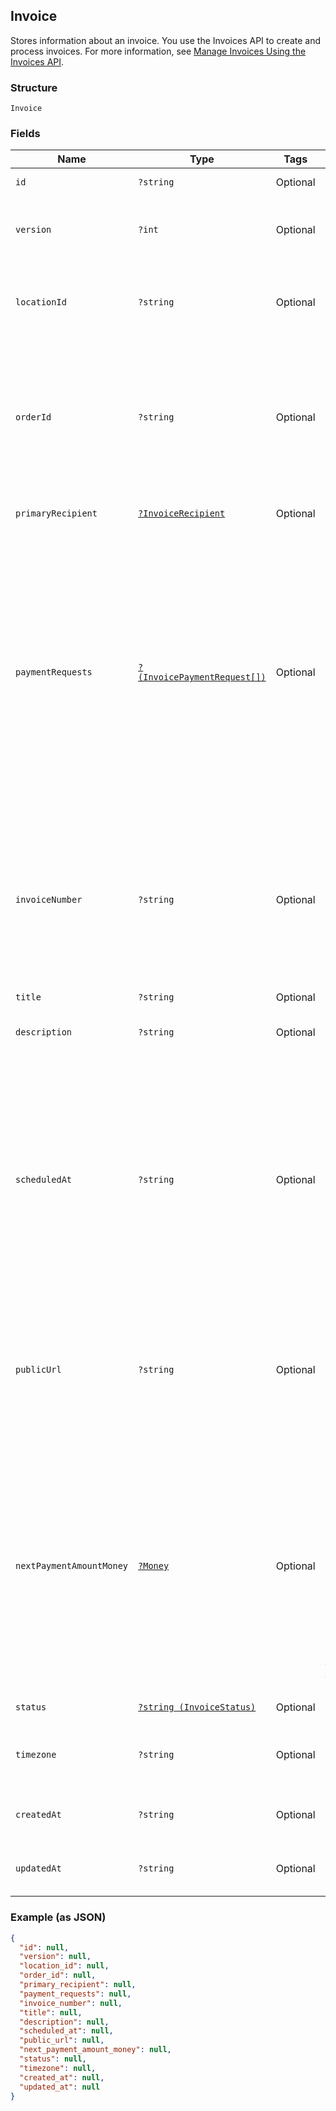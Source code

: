 ## Invoice

Stores information about an invoice. You use the Invoices API to create and process
invoices. For more information, see [Manage Invoices Using the Invoices API](https://developer.squareup.com/docs/docs/invoices-api/overview).

### Structure

`Invoice`

### Fields

| Name | Type | Tags | Description |
|  --- | --- | --- | --- |
| `id` | `?string` | Optional | The Square-assigned ID of the invoice. |
| `version` | `?int` | Optional | The version number, which is incremented each time an update is committed to the invoice. |
| `locationId` | `?string` | Optional | The ID of the location that this invoice is associated with.<br>This field is required when creating an invoice. |
| `orderId` | `?string` | Optional | The ID of the [order](#type-order) for which the invoice is created.<br><br>This order must be in the `OPEN` state and must belong to the `location_id`<br>specified for this invoice. This field is required when creating an invoice. |
| `primaryRecipient` | [`?InvoiceRecipient`](/doc/models/invoice-recipient.md) | Optional | Provides customer data that Square uses to deliver an invoice. |
| `paymentRequests` | [`?(InvoicePaymentRequest[])`](/doc/models/invoice-payment-request.md) | Optional | An array of `InvoicePaymentRequest` objects. Each object defines<br>a payment request in an invoice payment schedule. It provides information<br>such as when and how Square processes payments. You can specify maximum of<br>nine payment requests. All all the payment requests must specify the<br>same `request_method`.<br><br>This field is required when creating an invoice. |
| `invoiceNumber` | `?string` | Optional | A user-friendly invoice number. The value is unique within a location.<br>If not provided when creating an invoice, Square assigns a value.<br>It increments from 1 and padded with zeros making it 7 characters long<br>for example, 0000001, 0000002. |
| `title` | `?string` | Optional | The title of the invoice. |
| `description` | `?string` | Optional | The description of the invoice. This is visible the customer receiving the invoice. |
| `scheduledAt` | `?string` | Optional | The timestamp when the invoice is scheduled for processing, in RFC 3339 format.<br>At the specified time, depending on the `request_method`, Square sends the<br>invoice to the customer's email address or charge the customer's card on file.<br><br>If the field is not set, Square processes the invoice immediately after publication. |
| `publicUrl` | `?string` | Optional | The URL of the Square-hosted invoice page.<br>After you publish the invoice using the `PublishInvoice` endpoint, Square hosts the invoice<br>page and returns the page URL in the response. |
| `nextPaymentAmountMoney` | [`?Money`](/doc/models/money.md) | Optional | Represents an amount of money. `Money` fields can be signed or unsigned.<br>Fields that do not explicitly define whether they are signed or unsigned are<br>considered unsigned and can only hold positive amounts. For signed fields, the<br>sign of the value indicates the purpose of the money transfer. See<br>[Working with Monetary Amounts](https://developer.squareup.com/docs/build-basics/working-with-monetary-amounts)<br>for more information. |
| `status` | [`?string (InvoiceStatus)`](/doc/models/invoice-status.md) | Optional | Indicates the status of an invoice. |
| `timezone` | `?string` | Optional | The time zone of the date values (for example, `due_date`) specified in the invoice. |
| `createdAt` | `?string` | Optional | The timestamp when the invoice was created, in RFC 3339 format. |
| `updatedAt` | `?string` | Optional | The timestamp when the invoice was last updated, in RFC 3339 format. |

### Example (as JSON)

```json
{
  "id": null,
  "version": null,
  "location_id": null,
  "order_id": null,
  "primary_recipient": null,
  "payment_requests": null,
  "invoice_number": null,
  "title": null,
  "description": null,
  "scheduled_at": null,
  "public_url": null,
  "next_payment_amount_money": null,
  "status": null,
  "timezone": null,
  "created_at": null,
  "updated_at": null
}
```

